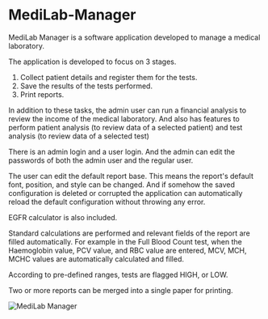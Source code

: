 # MediLab-Manager
MediLab Manager is a software application developed to manage a medical laboratory.

The application is developed to focus on 3 stages.
  1. Collect patient details and register them for the tests.
  2. Save the results of the tests performed.
  3. Print reports.

In addition to these tasks, the admin user can run a financial analysis to review the income of the medical laboratory. And also has features to perform patient analysis (to review data of a selected patient) and test analysis (to review data of a selected test)

There is an admin login and a user login. And the admin can edit the passwords of both the admin user and the regular user.

The user can edit the default report base. This means the report's default font, position, and style can be changed. And if somehow the saved configuration is deleted or corrupted the application can automatically reload the default configuration without throwing any error.

EGFR calculator is also included.

Standard calculations are performed and relevant fields of the report are filled automatically. For example in the Full Blood Count test, when the Haemoglobin value, PCV value, and RBC value are entered, MCV, MCH, MCHC values are automatically calculated and filled. 

According to pre-defined ranges, tests are flagged HIGH, or LOW.

Two or more reports can be merged into a single paper for printing. 

![MediLab Manager](https://github.com/MadhushaSUM/MediLab-Manager/assets/67388969/e0c74b48-65af-4fd9-8bfd-c1e656153492)

